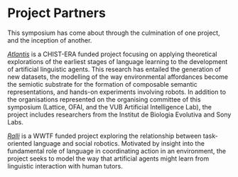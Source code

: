# Project Partners

This symposium has come about through the culmination of one project, and the inception of another.

[*Atlantis*](http://www.chistera.eu/projects/atlantis) is a CHIST-ERA funded project focusing on applying theoretical explorations of the earliest stages of language learning to the development of artificial linguistic agents.  This research has entailed the generation of new datasets, the modelling of the way environmental affordances become the semiotic substrate for the formation of composable semantic representations, and hands-on experiments involving robots.  In addition to the organisations represented on the organising committee of this symposium (Lattice, OFAI, and the VUB Artificial Intelligence Lab), the project includes researchers from the Institut de Biologia Evolutiva and Sony Labs.

[*Ralli*](https://www.wwtf.at/programmes/information_communication/ICT15-045) is a WWTF funded project exploring the relationship between task-oriented language and social robotics.  Motivated by insight into the fundamental role of language in coordinating action in an environment, the project seeks to model the way that artificial agents might learn from linguistic interaction with human tutors.
